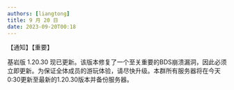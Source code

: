 ```yaml
---
authors: [liangtong]
title: 9 月 20 日
date: 2023-09-20T00:18
---
```


【通知】【重要】

基岩版 1.20.30 现已更新。该版本修复了一个至关重要的BDS崩溃漏洞，因此必须立即更新。为保证全体成员的游玩体验，请尽快升级。本群所有服务器将在今天0:30更新至最新的1.20.30版本并备份服务器。
